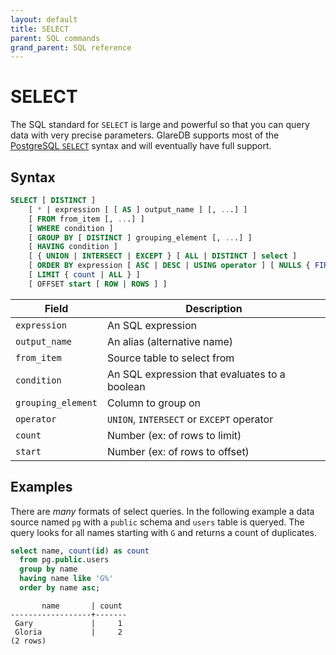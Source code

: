 ```yaml
---
layout: default
title: SELECT
parent: SQL commands
grand_parent: SQL reference
---
```


# SELECT

The SQL standard for `SELECT` is large and powerful so that you can query data
with very precise parameters. GlareDB supports most of the [PostgreSQL `SELECT`]
syntax and will eventually have full support.

## Syntax

```sql
SELECT [ DISTINCT ]
    [ * | expression [ [ AS ] output_name ] [, ...] ]
    [ FROM from_item [, ...] ]
    [ WHERE condition ]
    [ GROUP BY [ DISTINCT ] grouping_element [, ...] ]
    [ HAVING condition ]
    [ { UNION | INTERSECT | EXCEPT } [ ALL | DISTINCT ] select ]
    [ ORDER BY expression [ ASC | DESC | USING operator ] [ NULLS { FIRST | LAST } ] [, ...] ]
    [ LIMIT { count | ALL } ]
    [ OFFSET start [ ROW | ROWS ] ]
```

| Field              | Description                                   |
| ------------------ | --------------------------------------------- |
| `expression`       | An SQL expression                             |
| `output_name`      | An alias (alternative name)                   |
| `from_item`        | Source table to select from                   |
| `condition`        | An SQL expression that evaluates to a boolean |
| `grouping_element` | Column to group on                            |
| `operator`         | `UNION`, `INTERSECT` or `EXCEPT` operator     |
| `count`            | Number (ex: of rows to limit)                 |
| `start`            | Number (ex: of rows to offset)                |

## Examples

There are _many_ formats of select queries. In the following example a data
source named `pg` with a `public` schema and `users` table is queryed. The query
looks for all names starting with `G` and returns a count of duplicates.

```sql
select name, count(id) as count
  from pg.public.users
  group by name
  having name like 'G%'
  order by name asc;
```

```text
       name       | count
------------------+-------
 Gary             |     1
 Gloria           |     2
(2 rows)
```

[PostgreSQL `SELECT`]: https://www.postgresql.org/docs/current/sql-select.html
